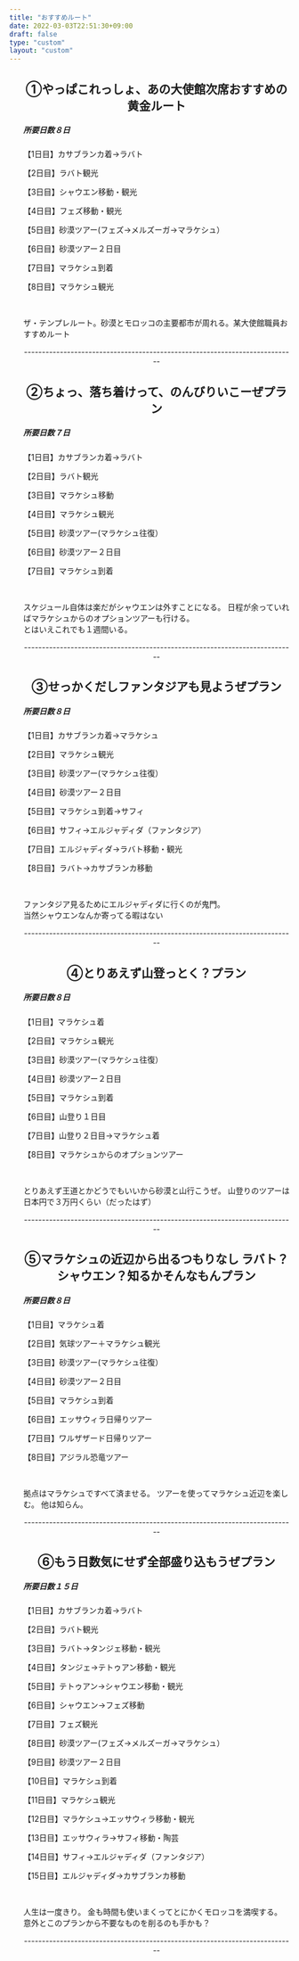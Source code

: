 ```yaml
---
title: "おすすめルート"
date: 2022-03-03T22:51:30+09:00
draft: false
type: "custom"
layout: "custom"
---
```


<div class="info_box clearfix">

<section style="margin-left:5%">
    <h2 style="text-align:center"><span>①やっぱこれっしょ、あの大使館次席おすすめの黄金ルート　</span></h2>
	<h5><span>所要日数８日　</span></h5>
	<p>【1日目】カサブランカ着→ラバト</p>
	<p>【2日目】ラバト観光</p>
	<p>【3日目】シャウエン移動・観光</p>
	<p>【4日目】フェズ移動・観光</p>
	<p>【5日目】砂漠ツアー(フェズ→メルズーガ→マラケシュ）</p>
	<p>【6日目】砂漠ツアー２日目</p>
	<p>【7日目】マラケシュ到着</p>
	<p>【8日目】マラケシュ観光</p>
	<br>
	<p>ザ・テンプレルート。砂漠とモロッコの主要都市が周れる。某大使館職員おすすめルート</p>
	<p style="text-align:center">----------------------------------------------------------------------------</p>
</section>

<section style="margin-left:5%">
    <h2 style="text-align:center"><span>②ちょっ、落ち着けって、のんびりいこーぜプラン　</span></h2>
	<h5><span>所要日数７日　</span></h5>
<p>【1日目】カサブランカ着→ラバト</p>
<p>【2日目】ラバト観光</p>
<p>【3日目】マラケシュ移動</p>
<p>【4日目】マラケシュ観光</p>
<p>【5日目】砂漠ツアー(マラケシュ往復）</p>
<p>【6日目】砂漠ツアー２日目</p>
<p>【7日目】マラケシュ到着</p>
	<br>
	<p>スケジュール自体は楽だがシャウエンは外すことになる。
日程が余っていればマラケシュからのオプションツアーも行ける。<br>
とはいえこれでも１週間いる。</p>
	<p style="text-align:center">----------------------------------------------------------------------------</p>
</section>

<section style="margin-left:5%">
    <h2 style="text-align:center"><span>③せっかくだしファンタジアも見ようぜプラン　</span></h2>
	<h5><span>所要日数８日　</span></h5>
<p>【1日目】カサブランカ着→マラケシュ</p>
<p>【2日目】マラケシュ観光</p>
<p>【3日目】砂漠ツアー(マラケシュ往復）</p>
<p>【4日目】砂漠ツアー２日目</p>
<p>【5日目】マラケシュ到着→サフィ</p>
<p>【6日目】サフィ→エルジャディダ（ファンタジア）</p>
<p>【7日目】エルジャディダ→ラバト移動・観光</p>
<p>【8日目】ラバト→カサブランカ移動</p>
	<br>
	<p>ファンタジア見るためにエルジャディダに行くのが鬼門。<br>
当然シャウエンなんか寄ってる暇はない</p>
	<p style="text-align:center">----------------------------------------------------------------------------</p>
</section>

<section style="margin-left:5%">
    <h2 style="text-align:center"><span>④とりあえず山登っとく？プラン　</span></h2>
	<h5><span>所要日数８日　</span></h5>
<p>【1日目】マラケシュ着</p>
<p>【2日目】マラケシュ観光</p>
<p>【3日目】砂漠ツアー(マラケシュ往復）</p>
<p>【4日目】砂漠ツアー２日目</p>
<p>【5日目】マラケシュ到着</p>
<p>【6日目】山登り１日目</p>
<p>【7日目】山登り２日目→マラケシュ着</p>
<p>【8日目】マラケシュからのオプションツアー</p>
	<br>
	<p>とりあえず王道とかどうでもいいから砂漠と山行こうぜ。
山登りのツアーは日本円で３万円くらい（だったはず）</p>
	<p style="text-align:center">----------------------------------------------------------------------------</p>
</section>

<section style="margin-left:5%">
    <h2 style="text-align:center"><span>⑤マラケシュの近辺から出るつもりなし
ラバト？シャウエン？知るかそんなもんプラン　</span></h2>
	<h5><span>所要日数８日　</span></h5>
<p>【1日目】マラケシュ着</p>
<p>【2日目】気球ツアー＋マラケシュ観光</p>
<p>【3日目】砂漠ツアー(マラケシュ往復）</p>
<p>【4日目】砂漠ツアー２日目</p>
<p>【5日目】マラケシュ到着</p>
<p>【6日目】エッサウィラ日帰りツアー</p>
<p>【7日目】ワルザザード日帰りツアー</p>
<p>【8日目】アジラル恐竜ツアー</p>
	<br>
	<p>拠点はマラケシュですべて済ませる。
ツアーを使ってマラケシュ近辺を楽しむ。
他は知らん。</p>
	<p style="text-align:center">----------------------------------------------------------------------------</p>
</section>

<section style="margin-left:5%">
    <h2 style="text-align:center"><span>⑥もう日数気にせず全部盛り込もうぜプラン　</span></h2>
	<h5><span>所要日数１５日　</span></h5>
<p>【1日目】カサブランカ着→ラバト</p>
<p>【2日目】ラバト観光</p>
<p>【3日目】ラバト→タンジェ移動・観光</p>
<p>【4日目】タンジェ→テトゥアン移動・観光</p>
<p>【5日目】テトゥアン→シャウエン移動・観光</p>
<p>【6日目】シャウエン→フェズ移動</p>
<p>【7日目】フェズ観光</p>
<p>【8日目】砂漠ツアー(フェズ→メルズーガ→マラケシュ）</p>
<p>【9日目】砂漠ツアー２日目</p>
<p>【10日目】マラケシュ到着</p>
<p>【11日目】マラケシュ観光</p>
<p>【12日目】マラケシュ→エッサウィラ移動・観光</p>
<p>【13日目】エッサウィラ→サフィ移動・陶芸</p>
<p>【14日目】サフィ→エルジャディダ（ファンタジア）</p>
<p>【15日目】エルジャディダ→カサブランカ移動</p>
	<br>
	<p>人生は一度きり。
金も時間も使いまくってとにかくモロッコを満喫する。<br>
意外とこのプランから不要なものを削るのも手かも？</p>
	<p style="text-align:center">----------------------------------------------------------------------------</p>
</section>

</div>
